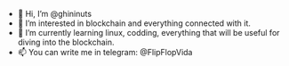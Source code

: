- 👋 Hi, I’m @ghininuts
- 👀 I’m interested in blockchain and everything connected with it.
- 🌱 I’m currently learning linux, codding, everything that will be useful for diving into the blockchain.
- 📫 You can write me in telegram: @FlipFlopVida 

<!---
ghininuts/ghininuts is a ✨ special ✨ repository because its `README.md` (this file) appears on your GitHub profile.
You can click the Preview link to take a look at your changes.
--->
